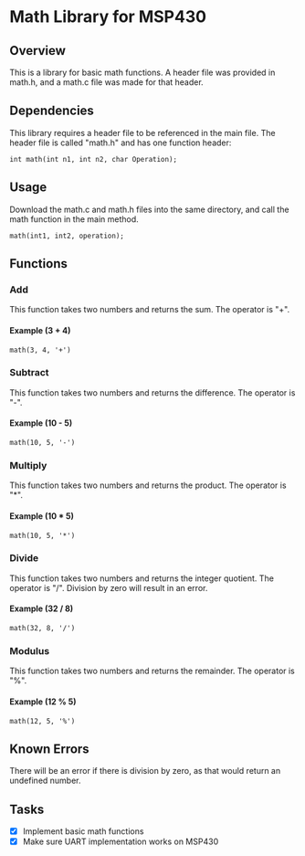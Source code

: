 # Math Library for MSP430
## Overview
This is a library for basic math functions. A header file was provided in math.h, 
and a math.c file was made for that header.
## Dependencies
This library requires a header file to be referenced in the main file. The header file is called "math.h" and has one function header:
```
int math(int n1, int n2, char Operation);
```
## Usage
Download the math.c and math.h files into the same directory, and call the math function in the main method.
```
math(int1, int2, operation);
```
## Functions
### Add
This function takes two numbers and returns the sum. The operator is "+". 
#### Example (3 + 4)
```
math(3, 4, '+')
```
### Subtract
This function takes two numbers and returns the difference. The operator is "-". 
#### Example (10 - 5)
```
math(10, 5, '-')
```
### Multiply
This function takes two numbers and returns the product. The operator is "*". 
#### Example (10 * 5)
```
math(10, 5, '*')
```
### Divide
This function takes two numbers and returns the integer quotient. The operator is "/". Division by zero will result in an error.
#### Example (32 / 8)
```
math(32, 8, '/')
```
### Modulus
This function takes two numbers and returns the remainder. The operator is "%". 
#### Example (12 % 5)
```
math(12, 5, '%')
```

## Known Errors
There will be an error if there is division by zero, as that would return an undefined number.

## Tasks
* [x] Implement basic math functions
* [x] Make sure UART implementation works on MSP430
